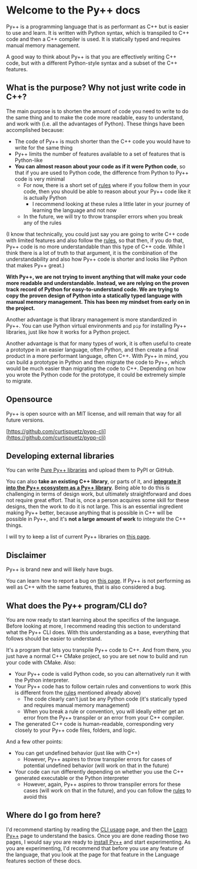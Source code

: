 # Welcome to the Py++ docs

Py++ is a programming language that is as performant as C++ but is easier to use and learn. It is written with Python syntax, which is transpiled to C++ code and then a C++ compiler is used. It is statically typed and requires manual memory management.

A good way to think about Py++ is that you are effectively writing C++ code, but with a different Python-style syntax and a subset of the C++ features.

## What is the purpose? Why not just write code in C++?

The main purpose is to shorten the amount of code you need to write to do the same thing and to make the code more readable, easy to understand, and work with (i.e. all the advantages of Python). These things have been accomplished because:

- The code of Py++ is much shorter than the C++ code you would have to write for the same thing
- Py++ limits the number of features available to a set of features that is Python-like
- **You can almost reason about your code as if it were Python code**, so that if you are used to Python code, the difference from Python to Py++ code is very minimal
    - For now, there is a short set of [rules](advanced/making_pypp_easier.md#rules) where if you follow them in your code, then you should be able to reason about your Py++ code like it is actually Python
        - I recommend looking at these rules a little later in your journey of learning the language and not now
    - In the future, we will try to throw transpiler errors when you break any of the rules


(I know that technically, you could just say you are going to write C++ code with limited features and also follow the [rules](advanced/making_pypp_easier.md#rules), so that then, if you do that, Py++ code is no more understandable than this type of C++ code. While I think there is a lot of truth to that argument, it is the combination of the understandability and also how Py++ code is shorter and looks like Python that makes Py++ great.)

**With Py++, we are not trying to invent anything that will make your code more readable and understandable. Instead, we are relying on the proven track record of Python for easy-to-understand code. We are trying to copy the proven design of Python into a statically typed language with manual memory management. This has been my mindset from early on in the project.**

Another advantage is that library management is more standardized in Py++. You can use Python virtual environments and `pip` for installing Py++ libraries, just like how it works for a Python project.

Another advantage is that for many types of work, it is often useful to create a prototype in an easier language, often Python, and then create a final product in a more performant language, often C++. With Py++ in mind, you can build a prototype in Python and then migrate the code to Py++, which would be much easier than migrating the code to C++. Depending on how you wrote the Python code for the prototype, it could be extremely simple to migrate.

## Opensource

Py++ is open source with an MIT license, and will remain that way for all future versions.

[https://github.com/curtispuetz/pypp-cli](https://github.com/curtispuetz/pypp-cli)


## Developing external libraries
You can write [Pure Py++ libraries](external_libraries/introduction.md#creating-a-pure-py-library) and upload them to PyPI or GitHub. 

You can also **take an existing C++ library**, or parts of it, and [**integrate it into the Py++ ecosystem as a Py++ library**](external_libraries/introduction.md#creating-a-py-library-that-integrates-with-existing-c-libraries). Being able to do this is challenging in terms of design work, but ultimately straightforward and does not require great effort. That is, once a person acquires some skill for these designs, then the work to do it is not large. This is an essential ingredient making Py++ better, because anything that is possible in C++ will be possible in Py++, and it's **not a large amount of work** to integrate the C++ things.

I will try to keep a list of current Py++ libraries on [this page](external_libraries/current_libraries.md).

## Disclaimer

Py++ is brand new and will likely have bugs.

You can learn how to report a bug on [this page](bug_reports.md). If Py++ is not performing as well as C++ with the same features, that is also considered a bug.

## What does the Py++ program/CLI do?

You are now ready to start learning about the specifics of the language. Before looking at more, I recommend reading this section to understand what the Py++ CLI does. With this understanding as a base, everything that follows should be easier to understand.

It's a program that lets you transpile Py++ code to C++. And from there, you just have a normal C++ CMake project, so you are set now to build and run your code with CMake. Also:

- Your Py++ code is valid Python code, so you can alternatively run it with the Python interpreter. 
- Your Py++ code has to follow certain rules and conventions to work (this is different from the [rules](advanced/making_pypp_easier.md#rules) mentioned already above)
    - The code clearly can't just be any Python code (it's statically typed and requires manual memory management)
    - When you break a rule or convention, you will ideally either get an error from the Py++ transpiler or an error from your C++ compiler.
- The generated C++ code is human-readable, corresponding very closely to your Py++ code files, folders, and logic.

And a few other points:

- You can get undefined behavior (just like with C++)
    - However, Py++ aspires to throw transpiler errors for cases of potential undefined behavior (will work on that in the future)
- Your code can run differently depending on whether you use the C++ generated executable or the Python interpreter
    - However, again, Py++ aspires to throw transpiler errors for these cases (will work on that in the future), and you can follow the [rules](advanced/making_pypp_easier.md#rules) to avoid this

## Where do I go from here?

I'd recommend starting by reading the [CLI usage](cli_usage.md) page, and then the [Learn Py++](learn_pypp.md) page to understand the basics. Once you are done reading those two pages, I would say you are ready to [install Py++](installation.md) and start experimenting. As you are experimenting, I'd recommend that before you use any feature of the language, that you look at the page for that feature in the Language features section of these docs.
